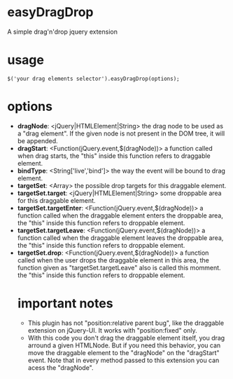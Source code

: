 easyDragDrop
============

A simple drag'n'drop jquery extension

# usage

    $('your drag elements selector').easyDragDrop(options);
    
# options

  * **dragNode**: <jQuery|HTMLElement|String> the drag node to be used as a "drag element". If the given node is not present in the DOM tree, it will be appended.
  * **dragStart**: <Function(jQuery.event,$(dragNode))> a function called when drag starts, the "this" inside this function refers to draggable element.
  * **bindType**: <String['live','bind']> the way the event will be bound to drag element.
  * **targetSet**: <Array<Object>> the possible drop targets for this draggable element.
  * **targetSet.target**: <jQuery|HTMLElement|String> some droppable area for this draggable element.
  * **targetSet.targetEnter**: <Function(jQuery.event,$(dragNode))> a function called when the draggable element enters the droppable area, the "this" inside this function refers to droppable element.
  * **targetSet.targetLeave**: <Function(jQuery.event,$(dragNode))> a function called when the draggable element leaves the droppable area, the "this" inside this function refers to droppable element.
  * **targetSet.drop**: <Function(jQuery.event,$(dragNode))> a function called when the user drops the draggable element in this area, the function given as "targetSet.targetLeave" also is called this momment. the "this" inside this function refers to droppable element.

# important notes

  * This plugin has not "position:relative parent bug", like the draggable extension on jQuery-UI. It works with "position:fixed" only.
  * With this code you don't drag the draggable element itself, you drag arround a given HTMLNode. But if you need this behavior, you can move the draggable element to the "dragNode" on the "dragStart" event. Note that in every method passed to this extension you can acess the "dragNode".